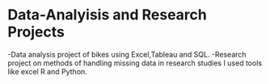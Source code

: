 # Data-Analyisis and Research Projects
-Data analysis project of bikes using Excel,Tableau and SQL.
-Research project on methods of handling missing data in research studies I used tools like excel R and Python.
